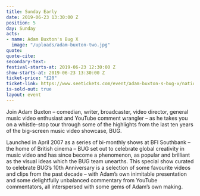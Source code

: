 ```yaml
---
title: Sunday Early
date: 2019-06-23 13:30:00 Z
position: 5
day: Sunday
acts:
- name: Adam Buxton's Bug X
  image: "/uploads/adam-buxton-two.jpg"
quote: 
quote-cite: 
secondary-text: 
festival-starts-at: 2019-06-23 12:30:00 Z
show-starts-at: 2019-06-23 13:30:00 Z
ticket-price: "£20"
ticket-link: https://www.seetickets.com/event/adam-buxton-s-bug-x/national-maritime-museum/1241752
is-sold-out: true
layout: event
---
```


Join Adam Buxton – comedian, writer, broadcaster, video director, general music video enthusiast and YouTube comment wrangler – as he takes you on a whistle-stop tour through some of the highlights from the last ten years of the big-screen music video showcase, BUG. 

Launched in April 2007 as a series of bi-monthly shows at BFI Southbank – the home of British cinema – BUG set out to celebrate global creativity in music video and has since become a phenomenon, as popular and brilliant as the visual ideas which the BUG team unearths. This special show curated to celebrate BUG’s 10th Anniversary is a selection of some favourite videos and clips from the past decade – with Adam’s own inimitable presentation and some delightfully unbalanced commentary from YouTube commentators, all interspersed with some gems of Adam’s own making.